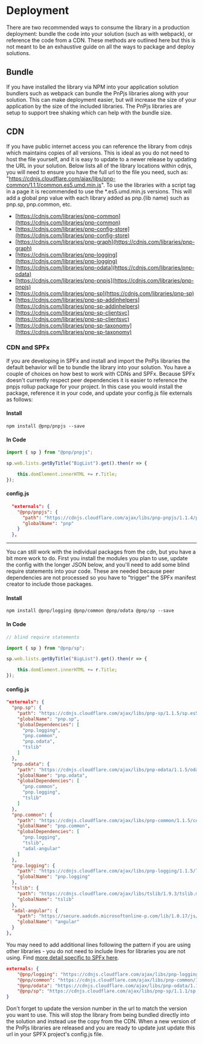 # Deployment

There are two recommended ways to consume the library in a production deployment: bundle the code into your solution (such as with webpack), or reference the code from a CDN. These methods are outlined here but this is not meant to be an exhaustive guide on all the ways to package and deploy solutions.

## Bundle

If you have installed the library via NPM into your application solution bundlers such as webpack can bundle the PnPjs libraries along with your solution. This can make deployment easier, but will increase the size of your application by the size of the included libraries. The PnPjs libraries are setup to support tree shaking which can help with the bundle size.

## CDN

If you have public internet access you can reference the library from cdnjs which maintains copies of all versions. This is ideal as you do not need to host the file yourself, and it is easy to update to a newer release by updating the URL in your solution. Below lists all of the library locations within cdnjs, you will need to ensure you have the full url to the file you need, such as: "https://cdnjs.cloudflare.com/ajax/libs/pnp-common/1.1.1/common.es5.umd.min.js". To use the libraries with a script tag in a page it is recommended to use the *.es5.umd.min.js versions. This will add a global pnp value with each library added as pnp.{lib name} such as pnp.sp, pnp.common, etc.

- [https://cdnjs.com/libraries/pnp-common](https://cdnjs.com/libraries/pnp-common)
- [https://cdnjs.com/libraries/pnp-config-store](https://cdnjs.com/libraries/pnp-config-store)
- [https://cdnjs.com/libraries/pnp-graph](https://cdnjs.com/libraries/pnp-graph)
- [https://cdnjs.com/libraries/pnp-logging](https://cdnjs.com/libraries/pnp-logging)
- [https://cdnjs.com/libraries/pnp-odata](https://cdnjs.com/libraries/pnp-odata)
- [https://cdnjs.com/libraries/pnp-pnpjs](https://cdnjs.com/libraries/pnp-pnpjs)
- [https://cdnjs.com/libraries/pnp-sp](https://cdnjs.com/libraries/pnp-sp)
- [https://cdnjs.com/libraries/pnp-sp-addinhelpers](https://cdnjs.com/libraries/pnp-sp-addinhelpers)
- [https://cdnjs.com/libraries/pnp-sp-clientsvc](https://cdnjs.com/libraries/pnp-sp-clientsvc)
- [https://cdnjs.com/libraries/pnp-sp-taxonomy](https://cdnjs.com/libraries/pnp-sp-taxonomy)

### CDN and SPFx

If you are developing in SPFx and install and import the PnPjs libraries the default behavior will be to bundle the library into your solution. You have a couple of choices on how best to work with CDNs and SPFx. Because SPFx doesn't currently respect peer dependencies it is easier to reference the pnpjs rollup package for your project. In this case you would install the package, reference it in your code, and update your config.js file externals as follows:

#### Install

`npm install @pnp/pnpjs --save`

#### In Code

```TypeScript
import { sp } from "@pnp/pnpjs";

sp.web.lists.getByTitle("BigList").get().then(r => {

    this.domElement.innerHTML += r.Title;
});
```

#### config.js

```JSON
  "externals": {
    "@pnp/pnpjs": {
      "path": "https://cdnjs.cloudflare.com/ajax/libs/pnp-pnpjs/1.1.4/pnpjs.es5.umd.bundle.min.js",
      "globalName": "pnp"
    }
  },
```

-----

You can still work with the individual packages from the cdn, but you have a bit more work to do. First you install the modules you plan to use, update the config with the longer JSON below, and you'll need to add some blind require statements into your code. These are needed because peer dependencies are not processed so you have to "trigger" the SPFx manifest creator to include those packages.

#### Install

`npm install @pnp/logging @pnp/common @pnp/odata @pnp/sp --save`

#### In Code

```TypeScript
// blind require statements

import { sp } from "@pnp/sp";

sp.web.lists.getByTitle("BigList").get().then(r => {

    this.domElement.innerHTML += r.Title;
});
```

#### config.js
```JSON
"externals": {
  "pnp.sp": {
    "path": "https://cdnjs.cloudflare.com/ajax/libs/pnp-sp/1.1.5/sp.es5.umd.min.js",
    "globalName": "pnp.sp",
    "globalDependencies": [
      "pnp.logging",
      "pnp.common",
      "pnp.odata",
      "tslib"
    ]
  },
  "pnp.odata": {
    "path": "https://cdnjs.cloudflare.com/ajax/libs/pnp-odata/1.1.5/odata.es5.umd.min.js",
    "globalName": "pnp.odata",
    "globalDependencies": [
      "pnp.common",
      "pnp.logging",
      "tslib"
    ]
  },
  "pnp.common": {
    "path": "https://cdnjs.cloudflare.com/ajax/libs/pnp-common/1.1.5/common.es5.umd.min.js",
    "globalName": "pnp.common",
    "globalDependencies": [
      "pnp.logging",
      "tslib",
      "adal-angular"
    ]
  },
  "pnp.logging": {
    "path": "https://cdnjs.cloudflare.com/ajax/libs/pnp-logging/1.1.5/logging.es5.umd.min.js",
    "globalName": "pnp.logging"
  },
  "tslib": {
    "path": "https://cdnjs.cloudflare.com/ajax/libs/tslib/1.9.3/tslib.min.js",
    "globalName": "tslib"
  },
  "adal-angular": {
    "path": "https://secure.aadcdn.microsoftonline-p.com/lib/1.0.17/js/adal-angular.min.js",
    "globalName": "angular"
  }
},
```









You may need to add additional lines following the pattern if you are using other libraries - you do not need to include lines for libraries you are not using. Find [more detail specific to SPFx here](https://docs.microsoft.com/en-us/sharepoint/dev/spfx/web-parts/basics/add-an-external-library#load-a-script-from-a-cdn).

```JSON
externals: {
    "@pnp/logging": "https://cdnjs.cloudflare.com/ajax/libs/pnp-logging/1.1.1/logging.es5.umd.min.js",
    "@pnp/common": "https://cdnjs.cloudflare.com/ajax/libs/pnp-common/1.1.1/common.es5.umd.min.js",
    "@pnp/odata": "https://cdnjs.cloudflare.com/ajax/libs/pnp-odata/1.1.1/odata.es5.umd.min.js",
    "@pnp/sp": "https://cdnjs.cloudflare.com/ajax/libs/pnp-sp/1.1.1/sp.es5.umd.min.js"
}
```

Don't forget to update the version number in the url to match the version you want to use. This will stop the library from being bundled directly into the solution and instead use the copy from the CDN. When a new version of the PnPjs libraries are released and you are ready to update just update this url in your SPFX project's config.js file.






